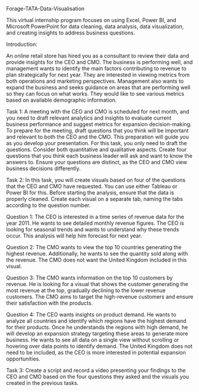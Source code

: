 Forage-TATA-Data-Visualisation

This virtual internship program focuses on using Excel, Power BI, and Microsoft PowerPoint for data cleaning, data analysis, data visualization, and creating insights to address business questions.

Introduction:

An online retail store has hired you as a consultant to review their data and provide insights for the CEO and CMO. The business is performing well, and management wants to identify the main factors contributing to revenue to plan strategically for next year. They are interested in viewing metrics from both operations and marketing perspectives. Management also wants to expand the business and seeks guidance on areas that are performing well so they can focus on what works. They would like to see various metrics based on available demographic information.

Task 1: A meeting with the CEO and CMO is scheduled for next month, and you need to draft relevant analytics and insights to evaluate current business performance and suggest metrics for expansion decision-making. To prepare for the meeting, draft questions that you think will be important and relevant to both the CEO and the CMO. This preparation will guide you as you develop your presentation. For this task, you only need to draft the questions. Consider both quantitative and qualitative aspects. Create four questions that you think each business leader will ask and want to know the answers to. Ensure your questions are distinct, as the CEO and CMO view business decisions differently.

Task 2: In this task, you will create visuals based on four of the questions that the CEO and CMO have requested. You can use either Tableau or Power BI for this. Before starting the analysis, ensure that the data is properly cleaned. Create each visual on a separate tab, naming the tabs according to the question number. 

Question 1: The CEO is interested in a time series of revenue data for the year 2011. He wants to see detailed monthly revenue figures. The CEO is looking for seasonal trends and wants to understand why these trends occur. This analysis will help him forecast for next year.

Question 2: The CMO wants to view the top 10 countries generating the highest revenue. Additionally, he wants to see the quantity sold along with the revenue. The CMO does not want the United Kingdom included in this visual.

Question 3: The CMO wants information on the top 10 customers by revenue. He is looking for a visual that shows the customer generating the most revenue at the top, gradually declining to the lower revenue customers. The CMO aims to target the high-revenue customers and ensure their satisfaction with the products.

Question 4: The CEO wants insights on product demand. He wants to analyze all countries and identify which regions have the highest demand for their products. Once he understands the regions with high demand, he will develop an expansion strategy targeting these areas to generate more business. He wants to see all data on a single view without scrolling or hovering over data points to identify demand. The United Kingdom does not need to be included, as the CEO is more interested in potential expansion opportunities.

Task 3: Create a script and record a video presenting your findings to the CEO and CMO based on the four questions they asked and the visuals you created in the previous tasks.
